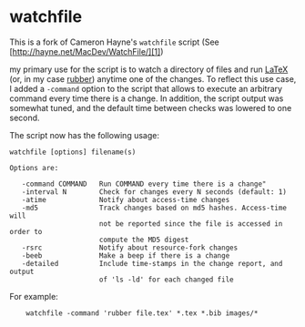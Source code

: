 # watchfile

This is a fork of Cameron Hayne's `watchfile` script (See
[http://hayne.net/MacDev/WatchFile/][1])

my primary use for the script is to watch a directory of files and run
[LaTeX][2] (or, in my case [rubber][3]) anytime one of the changes. To reflect
this use case, I added a `-command` option to the script that allows to execute
an arbitrary command every time there is a change. In addition, the script
output was somewhat tuned, and the default time between checks was lowered to
one second.

The script now has the following usage:

    watchfile [options] filename(s)
    
    Options are:
    
       -command COMMAND   Run COMMAND every time there is a change"
       -interval N        Check for changes every N seconds (default: 1)
       -atime             Notify about access-time changes
       -md5               Track changes based on md5 hashes. Access-time will
                          not be reported since the file is accessed in order to
                          compute the MD5 digest
       -rsrc              Notify about resource-fork changes
       -beeb              Make a beep if there is a change
       -detailed          Include time-stamps in the change report, and output
                          of 'ls -ld' for each changed file
    
For example:

        watchfile -command 'rubber file.tex' *.tex *.bib images/*
    

[1]: http://hayne.net/MacDev/WatchFile/
[2]: http://en.wikipedia.org/wiki/LaTeX
[3]: https://launchpad.net/rubber
